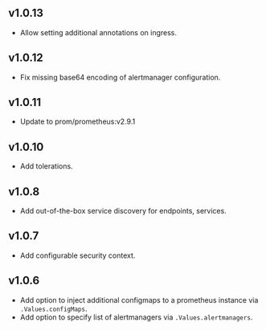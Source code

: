 ## v1.0.13

* Allow setting additional annotations on ingress.

## v1.0.12

* Fix missing base64 encoding of alertmanager configuration.

## v1.0.11

* Update to prom/prometheus:v2.9.1

## v1.0.10

* Add tolerations.

## v1.0.8

* Add out-of-the-box service discovery for endpoints, services.

## v1.0.7

* Add configurable security context.

## v1.0.6

* Add option to inject additional configmaps to a prometheus instance via `.Values.configMaps`.
* Add option to specify list of alertmanagers via `.Values.alertmanagers`.
